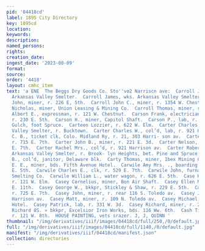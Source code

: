 ```yaml
---
pid: '04418cd'
label: 1895 City Directory
key: 1895cd
location: 
keywords: 
description: 
named_persons: 
rights: 
creation_date: 
ingest_date: '2023-08-09'
format: 
source: 
order: '4418'
layout: cmhc_item
text: 'a ENE  The Beggs Dry Goods Co. Sto''vo2 Narriscn ave:  Carroll James, wheeler,
  Arkansas Valley Smelter.  Carroll James, wks. Arkansas Valley Smelter.  Carroll
  John, miner, r. 226 E, 5th.  Carroll John C., miner, r. 1354 W. Chestnut.  Carroll
  Nicholas, miner, Union Leasing & Mining Co.  Carroll Thomas, miner, r. 612 E. 7th.  Carson
  Albert E., expressman, r. 121 W. Chestnut.  Carson Frank, electrician, C. N. Priddy,
  r. 230 E. 5th.  Carson H., miner, Capitol Shaft.  Carson P., lab, r. ss. California
  Gulch, foot Spruce.  Carteen Lozzier, r. 622 W. Elm.  Carter Charles, wks. Arkansas
  Valley Smelter, r. Bucktown.  Carter Charles W., col’d, lab, r. 921 Harrison av.  Carter
  C. B., ticket clk, Colo. Midland Ry, r. 21, 303 Harri- son av.  Carter Elmira Mrs.,
  r. 715 E. 7th.  Carter John B., miner, r. 221 E. 3d.  Carter Nelson, miner, r. 715
  E. 7th.  Carter Rachel Mrs., col’d, r. 921 Harrison av.  Carter Robert S., foreman,
  Arkansas Valley Smelter, r. Brook- lyn Heights, bet. Pine and Spruce.  Carter William
  B., col’d, janitor, Delaware blk.  Carty Thomas, miner, Ibex Mining Co.  Caruthers
  E. E., miner, bds. Fifth Avenue Hotel.  Carwile Amy Mrs. ., boarding house, r. 626
  E. 5th.  Carwile Charles E., clk, r. 529 E. 7th.  Carwile John, furnaceman, Bi-Metallic
  Smelting Co.  Carwile William L., water wagon, r. 626 E. 5th.  Case Harry, waiter,
  r. 121 W. Elm.  Casey Cornelius, miner, Bon Air Shaft.  Casey Ellen Mrs., r. 120
  E. 11th.  Casey George W., bkkpr, Stickley & Shaw, r. 229 E. 5th.  Casey John, miner,
  r. 725 E. 7th.  Casey John, miner, r. rear 116 S. Toledo av.  Casey John, wks. 300
  Harrison av.  Casey Matt, miner, r. 109 N. Toledo av.  Casey Michael, r. St. James
  Hotel.  Casey Patrick, lab, r. 331 W. 3d.  Casey Richard, miner, r. 229 E. 5th.  Casey
  Richard 8S. » bkkpr, Excelsior Iron Works, bds. 116 Ww. 6th.  Cash Timothy J., mining,
  r. 121 W. 8th.  HOUSE PAINTING, vets srazer. J, J, QUINN '
thumbnail: "/img/derivatives/iiif/images/04418cd/full/250,/0/default.jpg"
full: "/img/derivatives/iiif/images/04418cd/full/1140,/0/default.jpg"
manifest: "/img/derivatives/iiif/04418cd/manifest.json"
collection: directories
---
```


